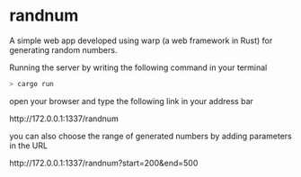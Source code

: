 # randnum
A simple web app developed using warp (a web framework in Rust) for generating random numbers.

Running the server by writing the following command in your terminal

```sh
> cargo run
```
<p>open your browser and type the following link in your address bar</p>
<p>http://172.0.0.1:1337/randnum</p>

you can also choose the range of generated numbers by adding  parameters in the URL
<p>http://172.0.0.1:1337/randnum?start=200&end=500</p>
